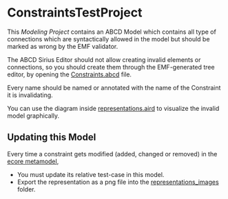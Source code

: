 # ConstraintsTestProject
This *Modeling Project* contains an ABCD Model which contains all type of connections which are syntactically allowed in the model but should be marked as wrong by the EMF validator.

The ABCD Sirius Editor should not allow creating invalid elements or connections, so you should create them through the EMF-generated tree editor, by opening the [Constraints.abcd](Constraints.abcd) file.

Every name should be named or annotated with the name of the Constraint it is invalidating.

You can use the diagram inside [representations.aird](representations.aird) to visualize the invalid model graphically.

## Updating this Model
Every time a constraint gets modified (added, changed or removed) in the [ecore metamodel](../../plugins/abcd.xy.metamodel/model/abcd.ecore), 
- You must update its relative test-case in this model.
- Export the representation as a png file into the [representations_images](representations_images) folder.